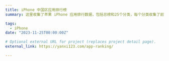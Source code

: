 ```yaml
---
title: iPhone 中国区应用排行榜
summary: 这里收集了苹果 iPhone 应用排行数据，包括总榜和25个分类，每个分类收集了前 500 的应用。创业者和应用开发者可参考排行榜数据，从它们身上获取灵感。

tags:
  - iPhone
date: "2023-11-25T00:00:00Z"

# Optional external URL for project (replaces project detail page).
external_link: https://yanxi123.com/app-ranking/

---
```


